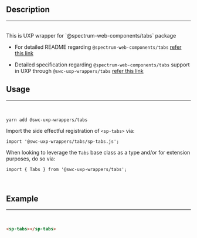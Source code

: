 ## Description

---

<br />
This is UXP wrapper for `@spectrum-web-components/tabs` package 
<br />

-   For detailed README regarding `@spectrum-web-components/tabs` [refer this link](https://www.npmjs.com/package/@spectrum-web-components/tabs/v/0.37.0)

-   Detailed specification regarding `@spectrum-web-components/tabs` support in UXP through `@swc-uxp-wrappers/tabs` [refer this link](https://developer.adobe.com/photoshop/uxp/2022/uxp-api/reference-spectrum/swc/)

## Usage

---

<br />

```
yarn add @swc-uxp-wrappers/tabs
```

Import the side effectful registration of `<sp-tabs>` via:

```
import '@swc-uxp-wrappers/tabs/sp-tabs.js';
```

When looking to leverage the `Tabs` base class as a type and/or for extension purposes, do so via:

```
import { Tabs } from '@swc-uxp-wrappers/tabs';
```

<br />

## Example

---

<br />

```html
<sp-tabs></sp-tabs>
```

